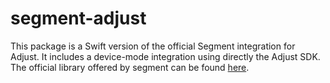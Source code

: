 # segment-adjust
This package is a Swift version of the official Segment integration for Adjust.
It includes a device-mode integration using directly the Adjust SDK.
The official library offered by segment can be found [here](https://github.com/segment-integrations/analytics-ios-integration-adjust).
